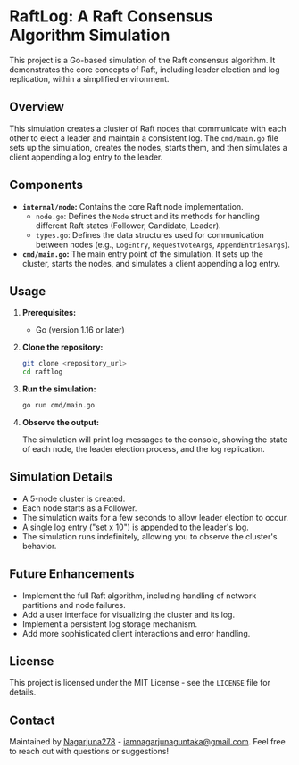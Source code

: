 # RaftLog: A Raft Consensus Algorithm Simulation

This project is a Go-based simulation of the Raft consensus algorithm. It demonstrates the core concepts of Raft, including leader election and log replication, within a simplified environment.

## Overview

This simulation creates a cluster of Raft nodes that communicate with each other to elect a leader and maintain a consistent log. The `cmd/main.go` file sets up the simulation, creates the nodes, starts them, and then simulates a client appending a log entry to the leader.

## Components

*   **`internal/node`:** Contains the core Raft node implementation.
    *   `node.go`: Defines the `Node` struct and its methods for handling different Raft states (Follower, Candidate, Leader).
    *   `types.go`: Defines the data structures used for communication between nodes (e.g., `LogEntry`, `RequestVoteArgs`, `AppendEntriesArgs`).
*   **`cmd/main.go`:** The main entry point of the simulation.  It sets up the cluster, starts the nodes, and simulates a client appending a log entry.

## Usage

1.  **Prerequisites:**

    *   Go (version 1.16 or later)

2.  **Clone the repository:**

    ```bash
    git clone <repository_url>
    cd raftlog
    ```

3.  **Run the simulation:**

    ```bash
    go run cmd/main.go
    ```

4.  **Observe the output:**

    The simulation will print log messages to the console, showing the state of each node, the leader election process, and the log replication.

## Simulation Details

*   A 5-node cluster is created.
*   Each node starts as a Follower.
*   The simulation waits for a few seconds to allow leader election to occur.
*   A single log entry ("set x 10") is appended to the leader's log.
*   The simulation runs indefinitely, allowing you to observe the cluster's behavior.

## Future Enhancements

*   Implement the full Raft algorithm, including handling of network partitions and node failures.
*   Add a user interface for visualizing the cluster and its log.
*   Implement a persistent log storage mechanism.
*   Add more sophisticated client interactions and error handling.

## License

This project is licensed under the MIT License - see the `LICENSE` file for details.

## Contact

Maintained by [Nagarjuna278](https://github.com/Nagarjuna278) - iamnagarjunaguntaka@gmail.com.  Feel free to reach out with questions or suggestions!